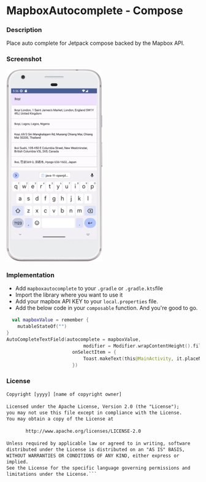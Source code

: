 # MapboxAutocomplete - Compose
### Description
Place auto complete for Jetpack compose backed by the Mapbox API.
### Screenshot
<img src="/assets/Screenshot_20230505_173705.png" 
width="250px" height="500px"/>
### Implementation
- Add `mapboxautocomplete` to your `.gradle` or `.gradle.kts`file
- Import the library where you want to use it
- Add your mapbox API KEY to your `local.properties` file.
- Add the below code in your `composable` function.
And you're good to go.
```kotlin
  val mapboxValue = remember {
    mutableStateOf("")
}
AutoCompleteTextField(autocomplete = mapboxValue,
                            modifier = Modifier.wrapContentHeight().fillMaxWidth(),
                        onSelectItem = {
                            Toast.makeText(this@MainActivity, it.placeName ?: "", Toast.LENGTH_LONG).show()
                        })
```
### License
```
Copyright [yyyy] [name of copyright owner]

Licensed under the Apache License, Version 2.0 (the "License");
you may not use this file except in compliance with the License.
You may obtain a copy of the License at

       http://www.apache.org/licenses/LICENSE-2.0

Unless required by applicable law or agreed to in writing, software
distributed under the License is distributed on an "AS IS" BASIS,
WITHOUT WARRANTIES OR CONDITIONS OF ANY KIND, either express or implied.
See the License for the specific language governing permissions and
limitations under the License.```